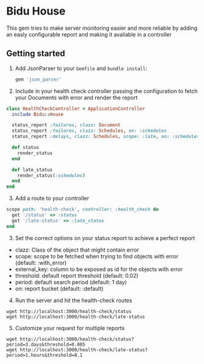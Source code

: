 Bidu House
==========

This gem tries to make server monitoring easier and more reliable by adding an easly configurable
report and making it avaliable in a controller

Getting started
---------------
1. Add JsonParser to your `Gemfile` and `bundle install`:

    ```ruby
    gem 'json_parser'
    ```


2. Include in your health check controller passing the configuration to fetch your Documents
with error and render the report

  ```ruby
  class HealthCheckController < ApplicationController
    include Bidu::House

    status_report :failures, clazz: Document
    status_report :failures, clazz: Schedules, on: :schedules
    status_report :delays, clazz: Schedules, scope: :late, on: :schedules

    def status
      render_status
    end

    def late_status
      render_status(:schedules)
    end
  end
  ```

3. Add a route to your controller

  ```ruby
  scope path: 'health-check', controller: :health_check do
    get '/status' => :status
    get '/late-status' => :late_status
  end
  ```

3. Set the correct options on your status report to achieve a perfect report
 - clazz: Class of the object that might contain error
 - scope: scope to be fetched when trying to find objects with error (default: :with_error)
 - external_key: column to be exposed as id for the objects with error
 - threshold: default report threshold (default: 0.02)
 - period: default search period (default: 1 day)
 - on: report bucket (default: :default)

 4. Run the server and hit the health-check routes

 ```
 wget http://localhost:3000/health-check/status
 wget http://localhost:3000/health-check/late-status
 ```

5. Customize your request for multiple reports
 ```
 wget http://localhost:3000/health-check/status?period=3.days&threshold=0.005
 wget http://localhost:3000/health-check/late-status?period=1.hours&threshold=0.1
 ```